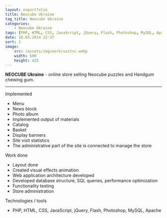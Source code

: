 ```yaml
---
layout: enportfolio
title: Neocube Ukraine
tag_title: Neocube Ukraine
categories:
    - Neocube Ukraine
tags: [PHP, HTML, CSS, JavaScript, jQuery, Flash, Photoshop, MySQL, Apache]
date: 10.03.2014 22:37
sort: 1
image: 
    src: /assets/img/work/saitnc.webp 
    width: 500
    height: 425
---
```


**NEOCUBE Ukraine** - online store selling Neocube puzzles and Handgum chewing gum.

---

Implemented

* Menu
* News block
* Photo album
* Implemented output of materials
* Catalog
* Basket
* Display banners
* Site visit statistics
* The administrative part of the site is connected to manage the store

Work done

* Layout done
* Created visual effects animation
* Web application architecture developed
* Developed database structure, SQL queries, performance optimization
* Functionality testing
* Store administration

Technologies / tools

* PHP, HTML, CSS, JavaScript, jQuery, Flash, Photoshop, MySQL, Apache
